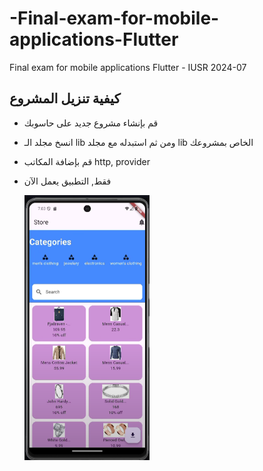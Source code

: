 # -Final-exam-for-mobile-applications-Flutter
  Final exam for mobile applications Flutter - IUSR 2024-07


## كيفية تنزيل المشروع 
- قم بإنشاء مشروع جديد على حاسوبك
- انسخ مجلد الـ lib ومن ثم استبدله مع مجلد lib الخاص بمشروعك
- قم بإضافة المكاتب http, provider
- فقط, التطبيق يعمل الآن

  <img src="/22.jpg" alt="Tasks Page" width="200" style="margin-right: 10px;"/>
